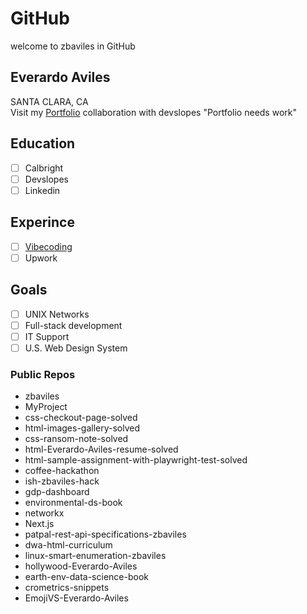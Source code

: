 # GitHub
welcome to zbaviles in GitHub
## Everardo Aviles
SANTA CLARA, CA  
Visit my [Portfolio](https://drive.google.com/file/d/1j2mi8aqS2Z6F6aXwaCvq82OTaGG-3ot7/view?usp=sharing)
collaboration with devslopes "Portfolio needs work"  

## Education
- [ ] Calbright
- [ ] Devslopes
- [ ] Linkedin

## Experince
- [ ] [Vibecoding](https://drive.google.com/file/d/1jBKYT985EWeCHZ_C4V-2ix605jKcaAQX/view?ts=68294cf5)
- [ ] Upwork

## Goals
- [ ] UNIX Networks
- [ ] Full-stack development
- [ ] IT Support
- [ ] U.S. Web Design System

### Public Repos
- zbaviles
- MyProject
- css-checkout-page-solved
- html-images-gallery-solved
- css-ransom-note-solved
- html-Everardo-Aviles-resume-solved
- html-sample-assignment-with-playwright-test-solved
- coffee-hackathon
- ish-zbaviles-hack
- gdp-dashboard
- environmental-ds-book
- networkx
- Next.js
- patpal-rest-api-specifications-zbaviles
- dwa-html-curriculum
- linux-smart-enumeration-zbaviles
- hollywood-Everardo-Aviles
- earth-env-data-science-book
- crometrics-snippets
- EmojiVS-Everardo-Aviles
